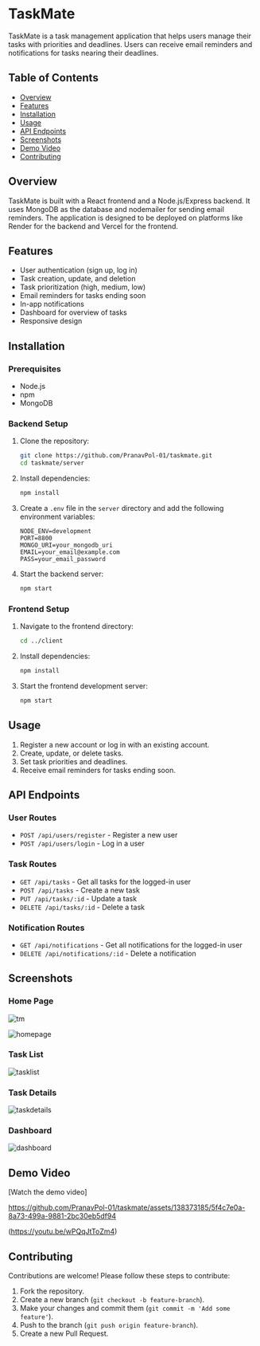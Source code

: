 # TaskMate

TaskMate is a task management application that helps users manage their tasks with priorities and deadlines. Users can receive email reminders and notifications for tasks nearing their deadlines.


## Table of Contents

- [Overview](#overview)
- [Features](#features)
- [Installation](#installation)
- [Usage](#usage)
- [API Endpoints](#api-endpoints)
- [Screenshots](#screenshots)
- [Demo Video](#demo-video)
- [Contributing](#contributing)


## Overview

TaskMate is built with a React frontend and a Node.js/Express backend. It uses MongoDB as the database and nodemailer for sending email reminders. The application is designed to be deployed on platforms like Render for the backend and Vercel for the frontend.

## Features

- User authentication (sign up, log in)
- Task creation, update, and deletion
- Task prioritization (high, medium, low)
- Email reminders for tasks ending soon
- In-app notifications
- Dashboard for overview of tasks
- Responsive design

## Installation

### Prerequisites

- Node.js
- npm
- MongoDB

### Backend Setup

1. Clone the repository:

    ```bash
    git clone https://github.com/PranavPol-01/taskmate.git
    cd taskmate/server
    ```

2. Install dependencies:

    ```bash
    npm install
    ```

3. Create a `.env` file in the `server` directory and add the following environment variables:

    ```env
    NODE_ENV=development
    PORT=8800
    MONGO_URI=your_mongodb_uri
    EMAIL=your_email@example.com
    PASS=your_email_password
    ```

4. Start the backend server:

    ```bash
    npm start
    ```

### Frontend Setup

1. Navigate to the frontend directory:

    ```bash
    cd ../client
    ```

2. Install dependencies:

    ```bash
    npm install
    ```

3. Start the frontend development server:

    ```bash
    npm start
    ```

## Usage

1. Register a new account or log in with an existing account.
2. Create, update, or delete tasks.
3. Set task priorities and deadlines.
4. Receive email reminders for tasks ending soon.

## API Endpoints

### User Routes

- `POST /api/users/register` - Register a new user
- `POST /api/users/login` - Log in a user

### Task Routes

- `GET /api/tasks` - Get all tasks for the logged-in user
- `POST /api/tasks` - Create a new task
- `PUT /api/tasks/:id` - Update a task
- `DELETE /api/tasks/:id` - Delete a task

### Notification Routes

- `GET /api/notifications` - Get all notifications for the logged-in user
- `DELETE /api/notifications/:id` - Delete a notification

## Screenshots

### Home Page
![tm](https://github.com/PranavPol-01/taskmate/assets/138373185/e50509ac-7c57-46b3-9ba3-5c9fe65bcb27)

![homepage](https://github.com/PranavPol-01/taskmate/assets/138373185/f5c893ba-859a-48c9-9e62-cd7bd9abc4b5)


### Task List

![tasklist](https://github.com/PranavPol-01/taskmate/assets/138373185/a31225b2-6aff-43ba-9152-71f76dea415a)


### Task Details

![taskdetails](https://github.com/PranavPol-01/taskmate/assets/138373185/db3a75ef-a0b2-4b08-a6e3-e4137dc0b1c0)


### Dashboard


![dashboard](https://github.com/PranavPol-01/taskmate/assets/138373185/a2dcdb8d-83ea-45d3-89a8-f249ad389f8d)


## Demo Video

[Watch the demo video]

https://github.com/PranavPol-01/taskmate/assets/138373185/5f4c7e0a-8a73-499a-9881-2bc30eb5df94

(https://youtu.be/wPQqJtToZm4)

## Contributing

Contributions are welcome! Please follow these steps to contribute:

1. Fork the repository.
2. Create a new branch (`git checkout -b feature-branch`).
3. Make your changes and commit them (`git commit -m 'Add some feature'`).
4. Push to the branch (`git push origin feature-branch`).
5. Create a new Pull Request.


